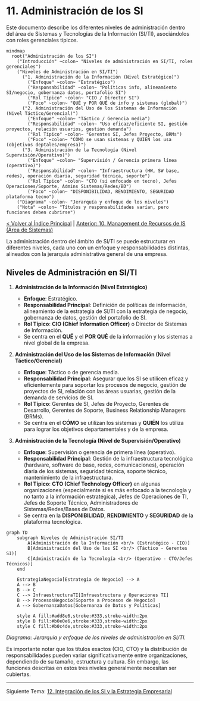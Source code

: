 # 11. Administración de los SI

Este documento describe los diferentes niveles de administración dentro del área de Sistemas y Tecnologías de la Información (SI/TI), asociándolos con roles gerenciales típicos.

```mermaid
mindmap
  root("Administración de los SI")
    ("Introducción" ~colon~ "Niveles de administración en SI/TI, roles gerenciales")
    ("Niveles de Administración en SI/TI")
      ("1. Administración de la Información (Nivel Estratégico)")
        ("Enfoque" ~colon~ "Estratégico")
        ("Responsabilidad" ~colon~ "Políticas info, alineamiento SI/negocio, gobernanza datos, portafolio SI")
        ("Rol Típico" ~colon~ "CIO / Director SI")
        ("Foco" ~colon~ "QUÉ y POR QUÉ de info y sistemas (global)")
      ("2. Administración del Uso de los Sistemas de Información (Nivel Táctico/Gerencial)")
        ("Enfoque" ~colon~ "Táctico / Gerencia media")
        ("Responsabilidad" ~colon~ "Uso eficaz/eficiente SI, gestión proyectos, relación usuarios, gestión demanda")
        ("Rol Típico" ~colon~ "Gerentes SI, Jefes Proyecto, BRMs")
        ("Foco" ~colon~ "CÓMO se usan sistemas y QUIÉN los usa (objetivos deptales/empresa)")
      ("3. Administración de la Tecnología (Nivel Supervisión/Operativo)")
        ("Enfoque" ~colon~ "Supervisión / Gerencia primera línea (operativo)")
        ("Responsabilidad" ~colon~ "Infraestructura (HW, SW base, redes), operación diaria, seguridad técnica, soporte")
        ("Rol Típico" ~colon~ "CTO (si enfocado en tecno), Jefes Operaciones/Soporte, Admins Sistemas/Redes/BD")
        ("Foco" ~colon~ "DISPONIBILIDAD, RENDIMIENTO, SEGURIDAD plataforma tecno")
    ("Diagrama" ~colon~ "Jerarquía y enfoque de los niveles")
    ("Nota" ~colon~ "Títulos y responsabilidades varían, pero funciones deben cubrirse")
```

[< Volver al Índice Principal](./00_Indice_SI_TI.md) | [Anterior: 10. Management de Recursos de IS (Área de Sistemas)](./10_Management_Recursos_IS.md)

La administración dentro del ámbito de SI/TI se puede estructurar en diferentes niveles, cada uno con un enfoque y responsabilidades distintas, alineados con la jerarquía administrativa general de una empresa.

## Niveles de Administración en SI/TI

1.  **Administración de la Información (Nivel Estratégico)**
    *   **Enfoque**: Estratégico.
    *   **Responsabilidad Principal**: Definición de políticas de información, alineamiento de la estrategia de SI/TI con la estrategia de negocio, gobernanza de datos, gestión del portafolio de SI.
    *   **Rol Típico**: **CIO (Chief Information Officer)** o Director de Sistemas de Información.
    *   Se centra en el **QUÉ** y el **POR QUÉ** de la información y los sistemas a nivel global de la empresa.

2.  **Administración del Uso de los Sistemas de Información (Nivel Táctico/Gerencial)**
    *   **Enfoque**: Táctico o de gerencia media.
    *   **Responsabilidad Principal**: Asegurar que los SI se utilicen eficaz y eficientemente para soportar los procesos de negocio, gestión de proyectos de SI, relación con las áreas usuarias, gestión de la demanda de servicios de SI.
    *   **Rol Típico**: Gerentes de SI, Jefes de Proyecto, Gerentes de Desarrollo, Gerentes de Soporte, Business Relationship Managers (BRMs).
    *   Se centra en el **CÓMO** se utilizan los sistemas y **QUIÉN** los utiliza para lograr los objetivos departamentales y de la empresa.

3.  **Administración de la Tecnología (Nivel de Supervisión/Operativo)**
    *   **Enfoque**: Supervisión o gerencia de primera línea (operativo).
    *   **Responsabilidad Principal**: Gestión de la infraestructura tecnológica (hardware, software de base, redes, comunicaciones), operación diaria de los sistemas, seguridad técnica, soporte técnico, mantenimiento de la infraestructura.
    *   **Rol Típico**: **CTO (Chief Technology Officer)** en algunas organizaciones (especialmente si es más enfocado a la tecnología y no tanto a la información estratégica), Jefes de Operaciones de TI, Jefes de Soporte Técnico, Administradores de Sistemas/Redes/Bases de Datos.
    *   Se centra en la **DISPONIBILIDAD**, **RENDIMIENTO** y **SEGURIDAD** de la plataforma tecnológica.

```mermaid
graph TD
    subgraph Niveles de Administración SI/TI
        A[Administración de la Información <br/> (Estratégico - CIO)]
        B[Administración del Uso de los SI <br/> (Táctico - Gerentes SI)]
        C[Administración de la Tecnología <br/> (Operativo - CTO/Jefes Técnicos)]
    end

    EstrategiaNegocio[Estrategia de Negocio] --> A
    A --> B
    B --> C
    C --> InfraestructuraTI[Infraestructura y Operaciones TI]
    B --> ProcesosNegocio[Soporte a Procesos de Negocio]
    A --> GobernanzaDatos[Gobernanza de Datos y Políticas]

    style A fill:#add8e6,stroke:#333,stroke-width:2px
    style B fill:#b0e0e6,stroke:#333,stroke-width:2px
    style C fill:#b0c4de,stroke:#333,stroke-width:2px
```
*Diagrama: Jerarquía y enfoque de los niveles de administración en SI/TI.*

Es importante notar que los títulos exactos (CIO, CTO) y la distribución de responsabilidades pueden variar significativamente entre organizaciones, dependiendo de su tamaño, estructura y cultura. Sin embargo, las funciones descritas en estos tres niveles generalmente necesitan ser cubiertas.

---

Siguiente Tema: [12. Integración de los SI y la Estrategia Empresarial](./12_Integracion_SI_Estrategia_Empresarial.md) 